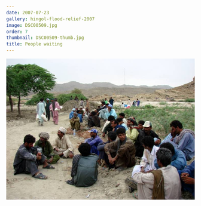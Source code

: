 ```yaml
---
date: 2007-07-23
gallery: hingol-flood-relief-2007
image: DSC00509.jpg
order: 7
thumbnail: DSC00509-thumb.jpg
title: People waiting
---
```


![People waiting](./DSC00509.jpg)